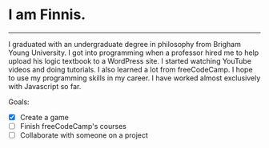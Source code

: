 # I am Finnis. 
---
I graduated with an undergraduate degree in philosophy from Brigham Young University.
I got into programming when a professor hired me to help upload his logic textbook to a WordPress site. I started watching YouTube videos and doing tutorials. I also learned a lot from freeCodeCamp.
I hope to use my programming skills in my career. I have worked almost exclusively with Javascript so far.

Goals:
- [X] Create a game
- [ ] Finish freeCodeCamp's courses
- [ ] Collaborate with someone on a project
